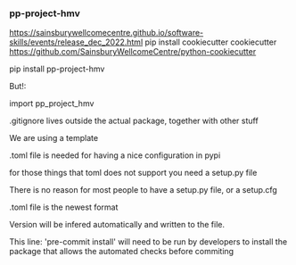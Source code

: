 ### pp-project-hmv

https://sainsburywellcomecentre.github.io/software-skills/events/release_dec_2022.html
pip install cookiecutter
cookiecutter https://github.com/SainsburyWellcomeCentre/python-cookiecutter


pip install pp-project-hmv

But!:

import pp_project_hmv


.gitignore lives outside the actual package, together with other stuff

We are using a template


.toml file is needed for having a nice configuration in pypi

for those things that toml does not support you need a setup.py file

There is no reason for most people to have a setup.py file, or a setup.cfg

.toml file is the newest format


Version will be infered automatically and written to the file.

This line: 'pre-commit install' will need to be run by developers to install the package
that allows the automated checks before commiting

